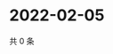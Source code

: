 # 2022-02-05

共 0 条

<!-- BEGIN WEIBO -->
<!-- 最后更新时间 Sat Feb 05 2022 05:00:47 GMT+0800 (China Standard Time) -->

<!-- END WEIBO -->
